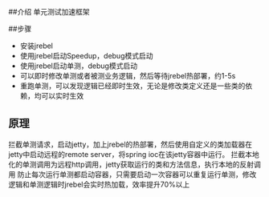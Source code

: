 ##介绍
单元测试加速框架

##步骤
- 安装jrebel
- 使用jrebel启动Speedup，debug模式启动
- 使用jrebel启动单测，debug模式启动
- 可以即时修改单测或者被测业务逻辑，然后等待jrebel热部署，约1-5s
- 重跑单测，可以发现逻辑已经即时生效，无论是修改类定义还是一些类的依赖，均可以实时生效

## 原理
拦截单测请求，启动jetty，加上jrebel的热部署，然后使用自定义的类加载器在jetty中启动远程的remote server，将spring ioc在该jetty容器中运行。
拦截本地化的单测调用为远程http调用，jetty获取运行的类和方法信息，执行本地的反射调用
防止每次运行单测都启动容器，只需要启动一次容器可以重复运行单测，修改逻辑和单测逻辑时jrebel会实时热加载，效率提升70%以上
